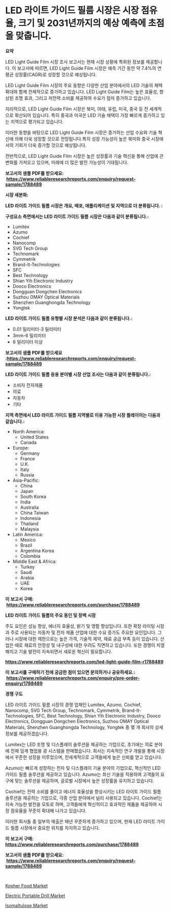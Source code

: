 <p><h1>LED 라이트 가이드 필름 시장은 시장 점유율, 크기 및 2031년까지의 예상 예측에 초점을 맞춥니다.</h1></p><p><strong>요약</strong></p>
<p><p>LED Light Guide Film 시장 조사 보고서는 현재 시장 상황에 특화된 정보를 제공합니다. 이 보고서에 따르면, LED Light Guide Film 시장은 예측 기간 동안 약 7.4%의 연평균 성장률(CAGR)로 성장할 것으로 예상됩니다.</p><p>LED Light Guide Film 시장의 주요 동향은 다양한 산업 분야에서의 LED 기술의 채택 확대와 함께 전체적으로 증가하고 있습니다. LED Light Guide Film는 높은 효율성, 향상된 조명 효과, 그리고 저전력 소비를 제공하여 수요가 점차 증가하고 있습니다.</p><p>지리적으로, LED Light Guide Film 시장은 북미, 아태, 유럽, 미국, 중국 등 전 세계적으로 확산되어 있습니다. 특히 중국과 미국은 LED 기술 채택이 가장 빠르게 증가하고 있는 지역으로 평가되고 있습니다.</p><p>이러한 동향을 바탕으로 LED Light Guide Film 시장은 증가하는 산업 수요와 기술 혁신에 의해 더욱 성장할 것으로 전망됩니다.특히 성장 가능성이 높은 북미와 중국 시장에서의 기회가 더욱 증가할 것으로 예상됩니다.</p><p>전반적으로, LED Light Guide Film 시장은 높은 성장률과 기술 혁신을 통해 산업에 큰 변화를 가져오고 있으며, 미래에 더 많은 발전 가능성이 기대됩니다.</p></p>
<p><strong>보고서의 샘플 PDF를 받으세요: &nbsp;<a href="https://www.reliableresearchreports.com/enquiry/request-sample/1788489">https://www.reliableresearchreports.com/enquiry/request-sample/1788489</a></strong></p>
<p><strong>시장 세분화:</strong></p>
<p><strong> LED 라이트 가이드 필름 시장은 개요, 배포, 애플리케이션 및 지역으로 더 분류됩니다. :</strong></p>
<p><strong>구성요소 측면에서는 LED 라이트 가이드 필름 시장은 다음과 같이 분류됩니다.:</strong></p>
<p><ul><li>Lumitex</li><li>Azumo</li><li>Cochief</li><li>Nanocomp</li><li>SVG Tech Group</li><li>Technomark</li><li>Cymmetrik</li><li>Brand-It-Technologies</li><li>SFC</li><li>Best Technology</li><li>Shian Yih Electronic Industry</li><li>Dooco Electronics</li><li>Dongguan Dongchen Electronics</li><li>Suzhou OMAY Optical Materials</li><li>Shenzhen Guanghongda Technology</li><li>Yongtek</li></ul></p>
<p><strong> LED 라이트 가이드 필름 유형별 시장 분석은 다음과 같이 분류됩니다.:</strong></p>
<p><ul><li>0.01 밀리미터-3 밀리미터</li><li>3mm-6 밀리미터</li><li>6 밀리미터 이상</li></ul></p>
<p><strong>보고서의 샘플 PDF를 받으세요 :<a href="https://www.reliableresearchreports.com/enquiry/request-sample/1788489">https://www.reliableresearchreports.com/enquiry/request-sample/1788489</a></strong></p>
<p><strong> LED 라이트 가이드 필름 응용 분야별 시장 산업 조사는 다음과 같이 분류됩니다.:</strong></p>
<p><ul><li>소비자 전자제품</li><li>의료</li><li>자동차</li><li>기타</li></ul></p>
<p><strong>지역 측면에서 LED 라이트 가이드 필름 지역별로 이용 가능한 시장 플레이어는 다음과 같습니다.:</strong></p>
<p><ul>
    <li>
        North America:
        <ul>
            <li>United States</li>
            <li>Canada</li>
        </ul>
    </li>
    <li>
        Europe:
        <ul>
            <li>Germany</li>
            <li>France</li>
            <li>U.K.</li>
            <li>Italy</li>
            <li>Russia</li>
        </ul>
    </li>
    <li>
        Asia-Pacific:
        <ul>
            <li>China</li>
            <li>Japan</li>
            <li>South Korea</li>
            <li>India</li>
            <li>Australia</li>
            <li>China Taiwan</li>
            <li>Indonesia</li>
            <li>Thailand</li>
            <li>Malaysia</li>
        </ul>
    </li>
    <li>
        Latin America:
        <ul>
            <li>Mexico</li>
            <li>Brazil</li>
            <li>Argentina Korea</li>
            <li>Colombia</li>
        </ul>
    </li>
    <li>
        Middle East & Africa:
        <ul>
            <li>Turkey</li>
            <li>Saudi</li>
            <li>Arabia</li>
            <li>UAE</li>
            <li>Korea</li>
        </ul>
    </li>
    </ul></p>
<p><strong>이 보고서 구매: &nbsp;<a href="https://www.reliableresearchreports.com/purchase/1788489">https://www.reliableresearchreports.com/purchase/1788489</a></strong></p>
<p><strong>LED 라이트 가이드 필름의 주요 동인 및 장벽 시장</strong></p>
<p><p>주도 요인은 성능 향상, 에너지 효율성, 밝기 및 명함 향상입니다. 또한 확장 라이팅 시장과 주로 사용되는 자동차 및 전자 제품 산업에 대한 수요 증가도 주요한 요인입니다. 그러나 시장에 대한 제한으로는 높은 가격, 기술적 제약, 재료 공급 부족 등이 있습니다. 산업은 때로 재료의 안정성 및 내구성에 대한 우려도 직면하고 있습니다. 또한 경쟁이 치열해지고 기술 발전이 지속되면서 새로운 혁신이 필요합니다.</p></p>
<p><strong><a href="https://www.reliableresearchreports.com/led-light-guide-film-r1788489">https://www.reliableresearchreports.com/led-light-guide-film-r1788489</a></strong></p>
<p><strong>이 보고서를 구매하기 전에 궁금한 점이 있으면 문의하거나 공유하세요.: &nbsp;<a href="https://www.reliableresearchreports.com/enquiry/pre-order-enquiry/1788489">https://www.reliableresearchreports.com/enquiry/pre-order-enquiry/1788489</a></strong></p>
<p><strong>경쟁 구도</strong></p>
<p><p>LED 라이트 가이드 필름 시장의 경쟁 업체인 Lumitex, Azumo, Cochief, Nanocomp, SVG Tech Group, Technomark, Cymmetrik, Brand-It-Technologies, SFC, Best Technology, Shian Yih Electronic Industry, Dooco Electronics, Dongguan Dongchen Electronics, Suzhou OMAY Optical Materials, Shenzhen Guanghongda Technology, Yongtek 중 몇 개 회사의 상세 정보를 제공하겠습니다.</p><p>Lumitex는 LED 조명 및 디스플레이 솔루션을 제공하는 기업으로, 초기에는 의료 분야에 전체 임계 협업용 광 시스템을 판매했습니다. 회사는 지속적인 연구 개발을 통해 시장에서 꾸준한 성장을 이루었으며, 전세계적으로 고객들에게 높은 신뢰를 얻고 있습니다.</p><p>Azumo는 빠르게 성장하는 전자 및 디스플레이 기술 분야의 기업으로, 혁신적인 LED 가이드 필름 솔루션을 제공하고 있습니다. Azumo는 최신 기술을 적용하여 고객들의 요구에 맞는 솔루션을 제공하며, 글로벌 시장에서 높은 성장률을 유지하고 있습니다.</p><p>Cochief는 전력 소비를 줄이고 에너지 효율성을 향상시키는 LED 라이트 가이드 필름 솔루션을 제공하는 기업으로, 각종 산업 분야에서 널리 사용되고 있습니다. Cochief는 지속 가능한 발전을 모토로 하며, 고객들에게 혁신적이고 효과적인 제품을 제공하여 시장 점유율을 꾸준히 확대해 나가고 있습니다.</p><p>이러한 회사들 중 일부의 매출은 매년 꾸준하게 증가하고 있으며, 현재 LED 라이트 가이드 필름 시장에서 중요한 위치를 차지하고 있습니다.</p></p>
<p><strong>이 보고서 구매: &nbsp; <a href="https://www.reliableresearchreports.com/purchase/1788489">https://www.reliableresearchreports.com/purchase/1788489</a></strong></p>
<p><strong>보고서의 샘플 PDF를 받으세요: &nbsp;<a href="https://www.reliableresearchreports.com/enquiry/request-sample/1788489">https://www.reliableresearchreports.com/enquiry/request-sample/1788489</a></strong><strong></strong></p>
<p>&nbsp;</p>
<p><p><a href="https://fuschia-pecorino-a6d.notion.site/Kosher-Food-Market-The-Key-To-Successful-Business-Strategy-Forecast-Till-2031-b8947464e0bc40968581dbd94c22421d">Kosher Food Market</a></p><p><a href="https://github.com/PeterParrish5/Market-Research-Report-List-4/blob/main/electric-portable-drill-market.md">Electric Portable Drill Market</a></p><p><a href="https://florentine-yuzu-f42.notion.site/Isomaltulose-Market-Outlook-Industry-Overview-and-Forecast-2024-to-2031-c5be4e9e2d5e4f5a8b73402dc1bad959">Isomaltulose Market</a></p></p>
